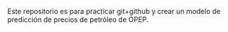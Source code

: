 Este repositorio es para practicar git+github y crear un modelo de predicción de precios de petróleo de OPEP.
